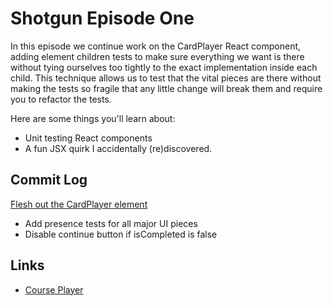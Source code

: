 # Shotgun Episode One

In this episode we continue work on the CardPlayer React component, adding element children tests to make sure everything we want is there without tying ourselves too tightly to the exact implementation inside each child. This technique allows us to test that the vital pieces are there without making the tests so fragile that any little change will break them and require you to refactor the tests.

Here are some things you'll learn about:

* Unit testing React components
* A fun JSX quirk I accidentally (re)discovered.

## Commit Log

[Flesh out the CardPlayer element](https://github.com/jshomes/course-player/tree/16a426cef25302f970c34fe83d94dd45038fdfbb)

* Add presence tests for all major UI pieces
* Disable continue button if isCompleted is false

## Links

* [Course Player](https://github.com/jshomes/course-player)
